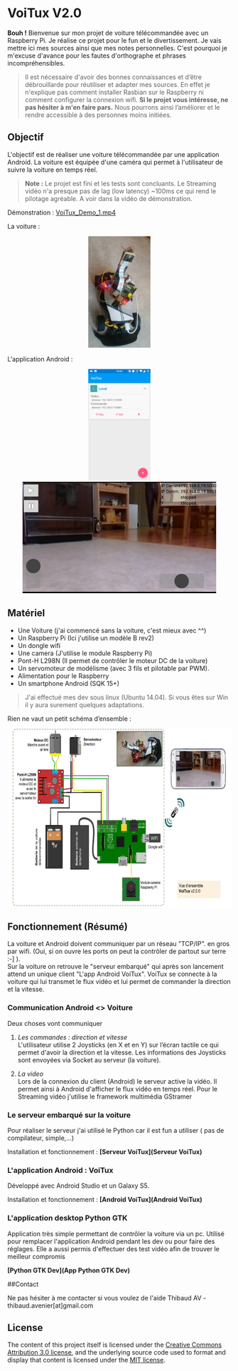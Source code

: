 VoiTux V2.0
===================
**Bouh !** 
Bienvenue sur mon projet de voiture télécommandée avec un Raspberry Pi.
Je réalise ce projet pour le fun et le divertissement.
Je vais mettre ici mes sources ainsi que mes notes personnelles. C'est pourquoi je m'excuse d'avance pour les fautes d'orthographe et phrases incompréhensibles. 


> Il est nécessaire d'avoir des bonnes connaissances et d’être débrouillarde pour réutiliser et adapter mes sources. En effet je n'explique pas comment installer Rasbian sur le Raspberry ni comment configurer la connexion wifi. **Si le projet vous intéresse, ne pas hésiter à m'en faire pars.** Nous pourrons ainsi l’améliorer et le rendre accessible à des personnes moins initiées. 

## Objectif
L'objectif est de réaliser une voiture télécommandée par une application Android. La voiture est équipée d'une caméra qui permet à l'utilisateur de suivre la voiture en temps réel.

> **Note :** Le projet est fini et les tests sont concluants. Le Streaming vidéo n'a presque pas de lag (low latency) ~100ms ce qui rend le pilotage agréable. A voir dans la vidéo de démonstration. 

Démonstration : 
[VoiTux_Demo_1.mp4](Doc/VoiTux_Demo_1.mp4)

La voiture :  
<p align="center">
<img src="Doc/Capture02.jpg" height="250">  
</p>
L'application Android :  
<p align="center">
<img src="Doc/Capture00.png" height="250">
<img src="Doc/Capture01.png" height="250">
</p>



## Matériel

- Une Voiture (j'ai commencé sans la voiture, c'est mieux avec ^^)
- Un Raspberry Pi (Ici j'utilise un modèle B rev2)
- Un dongle wifi
- Une camera (J'utilise le module Raspberry Pi)
- Pont-H L298N (Il permet de contrôler le moteur DC de la voiture)
- Un servomoteur de modélisme (avec 3 fils et pilotable par PWM).
- Alimentation pour le Raspberry
- Un smartphone Android (SQK 15+)

> J'ai effectué mes dev sous linux (Ubuntu 14.04). Si vous êtes sur Win il y aura surement quelques adaptations. 


Rien ne vaut un petit schéma d’ensemble :  
<p align="center">
<img src="Doc/VoiTux v2.0 Vue d'ensemble.jpg" height="400">  
</p>



## Fonctionnement (Résumé)
La voiture et Android doivent communiquer par un réseau "TCP/IP". en gros par wifi. (Oui, si on ouvre les ports on peut la contrôler de partout sur terre :-] ).  
Sur la voiture on retrouve le "serveur embarqué" qui après son lancement attend un unique client "L'app Android VoiTux". 
VoiTux se connecte à la voiture qui lui transmet le flux vidéo et lui permet de commander la direction et la vitesse. 


### Communication  Android <> Voiture
Deux choses vont communiquer  

1. *Les commandes : direction et vitesse*  
L'utilisateur utilise 2 Joysticks (en X et en Y) sur l’écran tactile ce qui permet d'avoir la direction et la vitesse.
Les informations des Joysticks sont envoyées via Socket au serveur (la voiture).

2. *La video*  
Lors de la connexion du client (Android) le serveur active la vidéo. Il permet ainsi à Android d'afficher le flux vidéo en temps réel.
Pour le Streaming vidéo j'utilise le framework multimédia GStramer


### Le serveur embarqué sur la voiture
Pour réaliser le serveur j'ai utilisé le Python car il est fun a utiliser ( pas de compilateur, simple,...)


Installation et fonctionnement : 
**[Serveur VoiTux](Serveur VoiTux)**


### L'application Android : VoiTux
Développé avec Android Studio et un Galaxy S5. 

Installation et fonctionnement : 
**[Android VoiTux](Android VoiTux)**

### L'application desktop Python GTK
Application très simple permettant de contrôler la voiture via un pc. Utilisé pour remplacer l'application Android pendant les dev ou pour faire des réglages.
Elle a aussi permis d'effectuer des test vidéo afin de trouver le meilleur compromis

**[Python GTK Dev](App Python GTK Dev)**


##Contact

Ne pas hésiter à me contacter si vous voulez de l'aide
Thibaud AV - thibaud.avenier[at]gmail.com


## License

The content of this project itself is licensed under the [Creative Commons Attribution 3.0 license](http://creativecommons.org/licenses/by/3.0/us/deed.en_US), and the underlying source code used to format and display that content is licensed under the [MIT license](http://opensource.org/licenses/mit-license.php).


